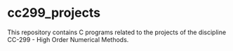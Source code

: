 # cc299_projects
This repository contains C programs related to the projects of the discipline CC-299 - High Order Numerical Methods.
